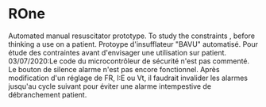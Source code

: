 # ROne
Automated manual resuscitator prototype. To study the constraints , before thinking a use on a patient.
Protoype d'insufflateur "BAVU" automatisé. Pour étude des contraintes avant d'envisager une utilisation sur patient.
03/07/2020:Le code du microcontrôleur de sécurité n'est pas commenté. Le bouton de silence alarme n'est pas encore  fonctionnel. Après modification d'un réglage de FR, I:E ou Vt, il faudrait invalider les alarmes jusqu'au cycle suivant pour éviter une alarme intempestive de débranchement patient.
